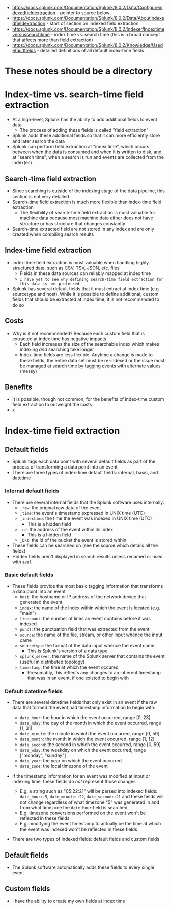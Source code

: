 - https://docs.splunk.com/Documentation/Splunk/8.0.2/Data/Configureindexedfieldextraction - pointer to source below
- https://docs.splunk.com/Documentation/Splunk/8.0.2/Data/Aboutindexedfieldextraction - start of section on indexed field extraction
- https://docs.splunk.com/Documentation/Splunk/8.0.2/Indexer/Indextimeversussearchtime - index time vs. search time (this is a broad concept that
  affects more than field extraction)
- https://docs.splunk.com/Documentation/Splunk/8.0.2/Knowledge/Usedefaultfields - detailed definitions of all default index-time fields

# These notes should be a directory
# Index-time vs. search-time field extraction
- At a high-level, Splunk has the ability to add additional fields to event data 
    - The process of adding these fields is called "field extraction"
- Splunk adds these additional fields so that it can more efficiently store and later search the data
- Splunk can perform field extraction at "index time", which occurs between when the data is consumed and when it is written to disk, and at "search
  time", when a search is run and events are collected from the index(es)

## Search-time field extraction
- Since searching is outside of the indexing stage of the data pipeline, this section is not very detailed
- Search-time field extraction is much more flexible than index-time field extraction
    - The flexibility of search-time field extraction is most valuable for machine data because most machine data either does not have structure or has
    structure that changes constantly
- Search-time extracted field are not stored in any index and are only created when compiling search results
## Index-time field extraction
- Index-time field extraction is most valuable when handling highly structured data, such as CSV, TSV, JSON, etc. files
    - Fields in these data sources can reliably mapped at index time
    - `I have yet to see why defining search-time field extraction for this data is not preferred`
- Splunk has several default fields that it must extract at index time (e.g. sourcetype and host). While it is possible to define additional, custom
  fields that should be extracted at index time, it is not recommended to do so
## Costs
- Why is it not recommended? Because each custom field that is extracted at index time has negative impacts
    - Each field increases the size of the searchable index which makes indexing *and* searching take longer
    - Index-time fields are less flexible. Anytime a change is made to these fields, the entire data set must be re-indexed or the issue must be
      managed at search time by tagging events with alternate values (messy)
## Benefits
- It is possible, though not common, for the benefits of index-time custom field extraction to outweight the costs
- x


# Index-time field extraction
## Default fields
- Splunk tags each data point with several default fields as part of the process of transforming a data point into an event
- There are three types of index-time default fields: internal, basic, and datetime
### Internal default fields
- There are several internal fields that the Splunk software uses internally:
    - `_raw`: the original raw data of the event
    - `_time`: the event's timestamp expressed in UNIX time (UTC)
    - `_indextime`: the time the event was indexed in UNIX time (UTC)
        - This is a hidden field
    - `_cd`: the address of the event within its index
        - This is a hidden field
    - `_bkt`: the id of the bucket the event is stored within
- These fields can be searched on (see the source which details all the fields)
- Hidden fields aren't displayed in search results unless renamed or used with `eval`
### Basic default fields
- These fields provide the most basic tagging information that transforms a data point into an event
    - `host`: the hostname or IP address of the network device that generated the event
    - `index`: the name of the index within which the event is located (e.g. "main")
    - `linecount`: the number of lines an event contains before it was indexed
    - `punct`: the punctuation field that was extracted from the event
    - `source`: the name of the file, stream, or other input whence the input came
    - `sourcetype`: the format of the data input whence the event came
        - This is Splunk's version of a data type
    - `splunk_server`: the name of the Splunk server that contains the event (useful in distributed topology)
    - `timestamp`: the time at which the event occured
        - Presumably, this reflects any changes to an inherent timestamp that was in an event, if one existed to begin with
### Default datetime fields
- There are several datetime fields that only exist in an event if the raw data that formed the event had timestamp information to begin with:
    - `date_hour`: the hour in which the event occurred, range [0, 23]
    - `date_mday`: the day of the month in which the event occurred, range [1, 31]
    - `date_minute`: the minute in which the event occurred, range [0, 59]
    - `date_month`: the month in which the event occurred, range [1, 12]
    - `date_second`: the second in which the event occurred, range [0, 59]
    - `date_wday`: the weekday on which the event occurred, range ["monday", "sunday"]
    - `date_year`: the year on which the event occurred
    - `date_zone`: the local timezone of the event
- If the timestamp information for an event was modified at input or indexing time, these fields do *not* represent those changes
    - E.g. a string such as "05:22:21" will be parsed into indexed fields: `date_hour::5`, `date_minute::22`, `date_second::21` and these fields will
      not change regardless of what timezone "5" was generated in and from what timezone the `date_hour` field is searched
    - E.g. timezone conversions performed on the event won't be reflected in these fields
    - E.g. modifying the event timestamp to actually be the time at which the event was indexed won't be reflected in these fields





- There are two types of indexed fields: default fields and custom fields


## Default fields
- The Splunk software automatically adds these fields to every single event
## Custom fields
- I have the ability to create my own fields at index time